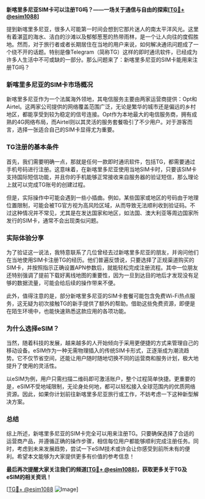 **新喀里多尼亚SIM卡可以注册TG吗？——一场关于通信与自由的探索[[TG💪+ @esim1088](https://t.me/s/esim1088)]**

提到新喀里多尼亚，很多人可能第一时间会想到它那片迷人的南太平洋风光。这里有着湛蓝的海水、洁白的沙滩以及郁郁葱葱的热带雨林，是一个让人向往的度假胜地。然而，对于旅行者或者长期居住在当地的用户来说，如何解决通讯问题成了一个绕不开的话题。特别是像Telegram（简称TG）这样的即时通讯软件，已经成为许多人生活中不可或缺的一部分。那么问题来了：新喀里多尼亚的SIM卡能用来注册TG吗？

### 新喀里多尼亚的SIM卡市场概况

新喀里多尼亚作为一个法属海外领地，其电信服务主要由两家运营商提供：Opt和Airtel。这两家公司提供的网络覆盖范围广泛，无论是繁华的城市还是偏远的乡村地区，都能享受到较为稳定的信号连接。Opt作为本地最大的电信服务商，拥有成熟的4G网络布局，而Airtel则以其灵活的服务套餐吸引了不少用户。对于游客而言，选择一张适合自己的SIM卡显得尤为重要。

### TG注册的基本条件

首先，我们需要明确一点，那就是任何一款即时通讯软件，包括TG，都需要通过手机号码进行注册。这意味着，在新喀里多尼亚使用当地SIM卡时，只要该SIM卡支持国际短信功能，并且你的手机能够正常接收来自服务器的验证短信，那么理论上就可以完成TG账号的创建过程。

但是，实际操作中可能会遇到一些小插曲。例如，某些国家或地区的号码由于地理位置限制，可能会被TG官方视为高风险区域，从而导致无法顺利收到验证码。不过这种情况并不常见，尤其是在发达国家和地区，如法国、澳大利亚等周边国家所发行的SIM卡，通常不会出现类似问题。

### 实际体验分享

为了验证这一说法，我特意联系了几位曾经去过新喀里多尼亚的朋友，并询问他们在当地使用SIM卡注册TG的经历。他们普遍反馈说，只要选择了正规渠道购买的SIM卡，并按照指示正确设置APN参数后，就能轻松完成注册流程。其中一位朋友还特别强调了提前下载好离线地图的重要性，因为一旦到达目的地后才发现没有足够的数据流量，可能会给后续的操作带来不便。

此外，值得注意的是，部分新喀里多尼亚的SIM卡套餐可能包含免费Wi-Fi热点服务，这无疑为初次接触TG的新手提供了额外的帮助。借助这些免费资源，即便是在陌生环境中，也能快速熟悉这款应用的各项功能。

### 为什么选择eSIM？

当然，随着科技的发展，越来越多的人开始倾向于采用更便捷的方式来管理自己的移动设备。eSIM作为一种无需物理插入的传统SIM卡形式，正逐渐成为潮流趋势。它不仅节省空间，还能让用户随时随地切换不同的运营商和服务计划，极大地提升了使用的灵活性。

以eSIM为例，用户只需扫描二维码即可激活账户，整个过程简单快捷。更重要的是，eSIM不受地域限制，无论身处何地，都可以轻松接入全球范围内的优质网络资源。因此，如果你计划前往新喀里多尼亚旅行或工作，不妨考虑一下这种新型解决方案。

### 总结

综上所述，新喀里多尼亚的SIM卡完全可以用来注册TG。只要确保选择了合适的运营商产品，并遵循正确的操作步骤，相信每位用户都能够顺利完成注册任务。同时，考虑到未来发展趋势，尝试一下eSIM技术或许会让你感受到前所未有的便利。希望本文能够为大家提供更多有价值的参考信息！

**最后再次提醒大家关注我们的频道[[TG💪+ @esim1088](https://t.me/s/esim1088)]，获取更多关于TG及eSIM的相关资讯！**

[[TG💪+ @esim1088](https://t.me/s/esim1088) ![Image](https://i.postimg.cc/4NQfJmqS/Snipaste-2025-05-13-00-14-12.png)]